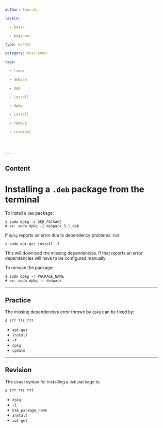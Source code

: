 ```yaml
---
author: tuwi.dc

levels:

  - basic

  - beginner

type: normal

category: must-know

tags:

  - linux

  - debian

  - deb

  - install

  - dpkg

  - install

  - remove

  - terminal




---
```

## Content
# Installing a `.deb` package from the terminal

To install a `deb` package:
```
$ sudo dpkg -i DEB_PACKAGE
# ex: sudo dpkg -i debpack_3.1.deb
```
If `dpkg` reports an error due to dependency problems, run: 
```
$ sudo apt-get install -f
```
This will download the missing dependencies. If that reports an error, dependencies will have to be configured manually.

To remove the package:

```
$ sudo dpkg -r PACKAGE_NAME
# ex: sudo dpkg -r debpack
```

---
## Practice

The missing dependencies error thrown by `dpkg` can be fixed by:
```
$ ??? ??? ??? 
```

* `apt-get`
* `install` 
* `-f`
* `dpkg`
* `update`

---
## Revision

The usual syntax for installing a `deb` package is:
```
$ ??? ??? ???
```

* `dpkg`
* `-i`
* `Deb_package_name`
* `install`
* `apt-get`

